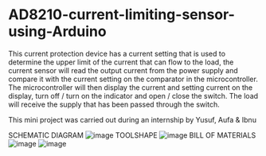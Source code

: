 # AD8210-current-limiting-sensor-using-Arduino
This current protection device has a current setting that is used to determine the upper limit of the current that can flow to the load, the current sensor will read the output current from the power supply and compare it with the current setting on the comparator in the microcontroller. The microcontroller will then display the current and setting current on the display, turn off / turn on the indicator and open / close the switch. The load will receive the supply that has been passed through the switch.

This mini project was carried out during an internship by Yusuf, Aufa & Ibnu

SCHEMATIC DIAGRAM 
![image](https://drive.google.com/uc?export=view&id=1CDOe8Q1eZJkvEZjoMWh4NUX-H5ju3fuQ)
TOOLSHAPE
![image](https://drive.google.com/uc?export=view&id=1yOfZ8sjOYlgsZymrflXr290fM1PLXyKa)
BILL OF MATERIALS
![image](https://drive.google.com/uc?export=view&id=1hPAcHy6-fd8nxicAeFn3t4HzxromxBAp)
![image](https://drive.google.com/uc?export=view&id=16e6WHbZtrtpYTWJ6vzXt8NZ3Ud0TDePK)
